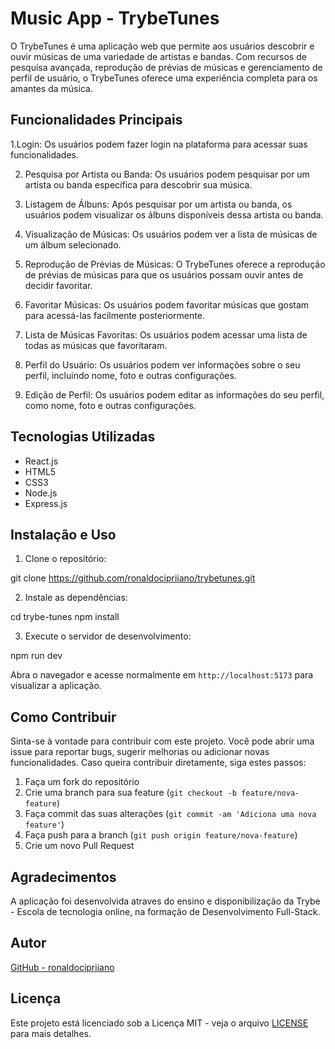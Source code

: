 # Music App - TrybeTunes

O TrybeTunes é uma aplicação web que permite aos usuários descobrir e ouvir músicas de uma variedade de artistas e bandas. Com recursos de pesquisa avançada, reprodução de prévias de músicas e gerenciamento de perfil de usuário, o TrybeTunes oferece uma experiência completa para os amantes da música.

## Funcionalidades Principais

1.Login:
Os usuários podem fazer login na plataforma para acessar suas funcionalidades.

2. Pesquisa por Artista ou Banda:
Os usuários podem pesquisar por um artista ou banda específica para descobrir sua música.

3. Listagem de Álbuns:
Após pesquisar por um artista ou banda, os usuários podem visualizar os álbuns disponíveis dessa artista ou banda.

4. Visualização de Músicas:
Os usuários podem ver a lista de músicas de um álbum selecionado.

5. Reprodução de Prévias de Músicas:
O TrybeTunes oferece a reprodução de prévias de músicas para que os usuários possam ouvir antes de decidir favoritar.

6. Favoritar Músicas:
Os usuários podem favoritar músicas que gostam para acessá-las facilmente posteriormente.

7. Lista de Músicas Favoritas:
Os usuários podem acessar uma lista de todas as músicas que favoritaram.

7. Perfil do Usuário:
Os usuários podem ver informações sobre o seu perfil, incluindo nome, foto e outras configurações.

8. Edição de Perfil:
Os usuários podem editar as informações do seu perfil, como nome, foto e outras configurações.

## Tecnologias Utilizadas
- React.js
- HTML5
- CSS3
- Node.js
- Express.js

## Instalação e Uso

1. Clone o repositório:

git clone https://github.com/ronaldocipriiano/trybetunes.git

2. Instale as dependências:

cd trybe-tunes
npm install

3. Execute o servidor de desenvolvimento:

npm run dev

Abra o navegador e acesse normalmente em `http://localhost:5173` para visualizar a aplicação.

## Como Contribuir

Sinta-se à vontade para contribuir com este projeto. Você pode abrir uma issue para reportar bugs, sugerir melhorias ou adicionar novas funcionalidades. Caso queira contribuir diretamente, siga estes passos:

1. Faça um fork do repositório
2. Crie uma branch para sua feature (`git checkout -b feature/nova-feature`)
3. Faça commit das suas alterações (`git commit -am 'Adiciona uma nova feature'`)
4. Faça push para a branch (`git push origin feature/nova-feature`)
5. Crie um novo Pull Request

## Agradecimentos

A aplicação foi desenvolvida atraves do ensino e disponibilização da Trybe - Escola de tecnologia online, na formação de Desenvolvimento Full-Stack.

## Autor

[GitHub - ronaldocipriiano](https://github.com/ronaldocipriiano/)

## Licença
Este projeto está licenciado sob a Licença MIT - veja o arquivo [LICENSE](LICENSE) para mais detalhes.